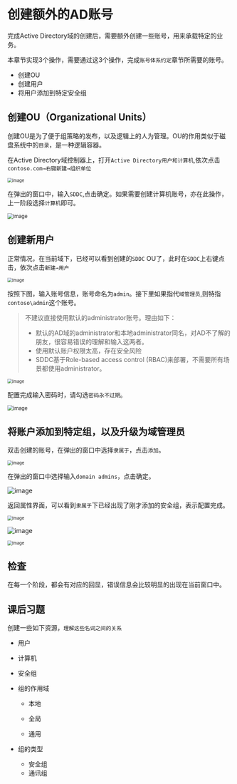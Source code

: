 # 创建额外的AD账号

完成Active Directory域的创建后，需要额外创建一些账号，用来承载特定的业务。

本章节实现3个操作，需要通过这3个操作，完成`账号体系约定`章节所需要的账号。

- 创建OU
- 创建用户
- 将用户添加到特定安全组

  

## 创建OU（Organizational Units）

创建OU是为了便于组策略的发布，以及逻辑上的人为管理。OU的作用类似于磁盘系统中的`目录`，是一种逻辑容器。

在Active Directory域控制器上，打开`Active Directory用户和计算机`,依次点击`contoso.com→右键新建→组织单位`

<img src=".gitbook/assets/20210706141327.png" alt="image" style="zoom:67%;" />

在弹出的窗口中，输入`SDDC`,点击确定。如果需要创建计算机账号，亦在此操作，上一阶段选择`计算机`即可。

<img src=".gitbook/assets/20210706141511.png" alt="image" style="zoom:80%;" />

## 创建新用户

正常情况，在当前域下，已经可以看到创建的`SDDC` OU了，此时在`SDDC`上右键点击，依次点击`新建→用户`

<img src=".gitbook/assets/20210706143320.png" alt="image" style="zoom:67%;" />

按照下图，输入账号信息，账号命名为`admin`。接下里如果指代`域管理员`,则特指`contoso\admin`这个账号。

> 不建议直接使用默认的administrator账号。理由如下：
>
> - 默认的AD域的administrator和本地administrator同名，对AD不了解的朋友，很容易错误的理解和输入这两者。
> - 使用默认账户权限太高，存在安全风险
> - SDDC基于Role-based access control (RBAC)来部署，不需要所有场景都使用administrator。

<img src=".gitbook/assets/20210706144157.png" alt="image" style="zoom:67%;" />



 配置完成输入密码时，请勾选`密码永不过期`。

<img src=".gitbook/assets/20210706145420.png" alt="image" style="zoom:80%;" />

## 将账户添加到特定组，以及升级为域管理员

双击创建的账号，在弹出的窗口中选择`隶属于`，点击`添加`。

<img src=".gitbook/assets/20210706150148.png" alt="image" style="zoom: 67%;" />

在弹出的窗口中选择输入`domain admins`，点击确定。

![image](.gitbook/assets/20210706150300.png)

返回属性界面，可以看到`隶属于`下已经出现了刚才添加的安全组，表示配置完成。

<img src=".gitbook/assets/20210706150350.png" alt="image" style="zoom:67%;" />



![image](.gitbook/assets/20210706165149.png)

<img src=".gitbook/assets/20210706164959.png" alt="image" style="zoom:67%;" />



## 检查

在每一个阶段，都会有对应的回显，错误信息会比较明显的出现在当前窗口中。

## 课后习题

创建一些如下资源，`理解这些名词之间的关系`

- 用户

- 计算机

- 安全组

- 组的作用域

  - 本地

  - 全局

  - 通用

- 组的类型
  - 安全组
  - 通讯组

​    
